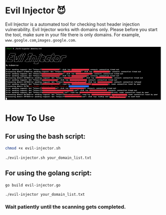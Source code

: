 # Evil Injector 😈
Evil Injector is a automated tool for checking host header injection vulnerability. Evil Injector works with domains only. Please before you start the tool, make sure in your file there is only domains. For example, ```www.google.com```,```images.google.com```.

<img src="Evil-Injector.jpg">

# How To Use
## For using the bash script:
```bash
chmod +x evil-injector.sh
```
```bash
./evil-injector.sh your_domain_list.txt
```

## For using the golang script:
```golang
go build evil-injector.go
```
```golang
./evil-injector your_domain_list.txt
```

### Wait patiently until the scanning gets completed. 
